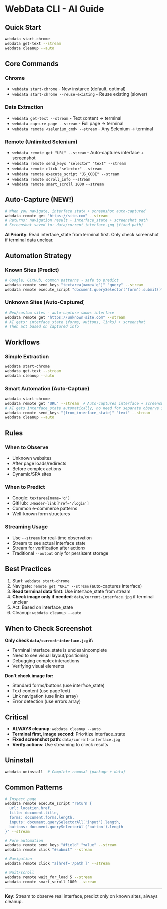 # WebData CLI - AI Guide

## Quick Start
```bash
webdata start-chrome
webdata get-text --stream
webdata cleanup --auto
```

## Core Commands

### Chrome
- `webdata start-chrome` - New instance (default, optimal)
- `webdata start-chrome --reuse-existing` - Reuse existing (slower)

### Data Extraction
- `webdata get-text --stream` - Text content → terminal
- `webdata capture-page --stream` - Full page → terminal
- `webdata remote <selenium_cmd> --stream` - Any Selenium → terminal

### Remote (Unlimited Selenium)
- `webdata remote get "URL" --stream` - Auto-captures interface + screenshot
- `webdata remote send_keys "selector" "text" --stream`
- `webdata remote click "selector" --stream`
- `webdata remote execute_script "JS_CODE" --stream`
- `webdata remote scroll_info --stream`
- `webdata remote smart_scroll 1000 --stream`

## Auto-Capture (NEW!)
```bash
# When you navigate, interface state + screenshot auto-captured
webdata remote get "https://site.com" --stream
# Returns: navigation result + interface_state + screenshot path
# Screenshot saved to: data/current-interface.jpg (fixed path)
```

**AI Priority**: Read interface_state from terminal first. Only check screenshot if terminal data unclear.

## Automation Strategy

### Known Sites (Predict)
```bash
# Google, GitHub, common patterns - safe to predict
webdata remote send_keys "textarea[name='q']" "query" --stream
webdata remote execute_script "document.querySelector('form').submit()" --stream
```

### Unknown Sites (Auto-Captured)
```bash
# New/custom sites - auto-capture shows interface
webdata remote get "https://unknown-site.com" --stream
# AI gets: interface_state (forms, buttons, links) + screenshot
# Then act based on captured info
```

## Workflows

### Simple Extraction
```bash
webdata start-chrome
webdata get-text --stream
webdata cleanup --auto
```

### Smart Automation (Auto-Capture)
```bash
webdata start-chrome
webdata remote get "URL" --stream  # Auto-captures interface + screenshot
# AI gets interface_state automatically, no need for separate observe step
webdata remote send_keys "[from_interface_state]" "text" --stream
webdata cleanup --auto
```

## Rules

### When to Observe
- Unknown websites
- After page loads/redirects
- Before complex actions
- Dynamic/SPA sites

### When to Predict
- Google: `textarea[name='q']`
- GitHub: `.Header-link[href='/login']`
- Common e-commerce patterns
- Well-known form structures

### Streaming Usage
- Use `--stream` for real-time observation
- Stream to see actual interface state
- Stream for verification after actions
- Traditional `--output` only for persistent storage

## Best Practices
1. Start: `webdata start-chrome`
2. Navigate: `remote get "URL" --stream` (auto-captures interface)
3. **Read terminal data first**: Use interface_state from stream
4. **Check image only if needed**: `data/current-interface.jpg` if terminal unclear
5. Act: Based on interface_state
6. Cleanup: `webdata cleanup --auto`

## When to Check Screenshot
**Only check `data/current-interface.jpg` if:**
- Terminal interface_state is unclear/incomplete
- Need to see visual layout/positioning
- Debugging complex interactions
- Verifying visual elements

**Don't check image for:**
- Standard forms/buttons (use interface_state)
- Text content (use pageText)
- Link navigation (use links array)
- Error detection (use errors array)

## Critical
- **ALWAYS cleanup**: `webdata cleanup --auto`
- **Terminal first, image second**: Prioritize interface_state
- **Fixed screenshot path**: `data/current-interface.jpg`
- **Verify actions**: Use streaming to check results

## Uninstall
```bash
webdata uninstall  # Complete removal (package + data)
```

## Common Patterns
```bash
# Inspect page
webdata remote execute_script "return {
  url: location.href,
  title: document.title,
  forms: document.forms.length,
  inputs: document.querySelectorAll('input').length,
  buttons: document.querySelectorAll('button').length
}" --stream

# Form automation
webdata remote send_keys "#field" "value" --stream
webdata remote click "#submit" --stream

# Navigation
webdata remote click "a[href='/path']" --stream

# Wait/scroll
webdata remote wait_for_load 5 --stream
webdata remote smart_scroll 1000 --stream
```

---
**Key**: Stream to observe real interface, predict only on known sites, always cleanup.
